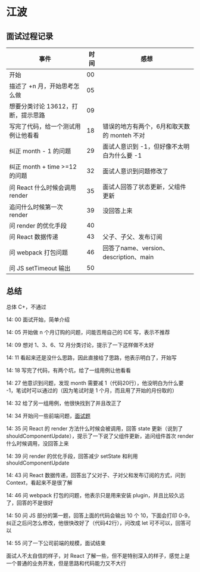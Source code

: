 # 江波

## 面试过程记录

| 事件 | 时间 | 感想 |
| --- | --- | --- |
| 开始 | 00 |  |
| 描述了 +n 月，开始思考怎么做 | 05 |  |
| 想要分类讨论 13612，打断，提示思路 | 09 |  |
| 写完了代码，给一个测试用例让他看看 | 18 | 错误的地方有两个，6月和取天数的 monteh 不对 |
| 纠正 month - 1 的问题 | 29 | 面试人意识到 -1，但好像不太明白为什么要 -1 |
| 纠正 month + time >=12 的问题 | 32 | 面试人意识到问题修改了 |
| 问 React 什么时候会调用 render | 35 | 面试人回答了状态更新，父组件更新 |
| 追问什么时候第一次 render | 39 | 没回答上来 |
| 问 render 的优化手段 | 40 |  |
| 问 React 数据传递 | 43 | 父子、子父、发布订阅 |
| 问 webpack 打包问题 | 46 | 回答了name、version、description、main |
| 问 JS setTimeout 输出 | 50 |  |


## 总结

总体 C+，不通过

14: 00 面试开始，简单介绍

14: 05 开始做 n 个月订购的问题，问能否用自己的 IDE 写，表示不推荐

14: 09 想对 1、3、6、12 月分类讨论，提示了一下这样做不太好

14: 11 看起来还是没什么思路，因此直接给了思路，他表示明白了，开始写

14: 18 写完了代码，有两个坑，给了一组用例让他看看

14: 27 他意识到问题，发现 month 需要减 1（代码20行），他没明白为什么要 -1，笔试时可以通过的（因为笔试时是 1 个月，而且用了开始的月份取的）

14: 32 给了另一组用例，他很快找到了并且改正了

14: 34 开始问一些前端问题，[面试题](https://note.youdao.com/coshare/index.html?token=3A0F2143E3D648BDB45E405647D00FB5&gid=1901628)

14: 35 问 React 的 render 方法什么时候会被调用，回答 state 更新（说到了shouldComponentUpdate），提示了一下说了父组件更新，追问组件首次 render 什么时候调用，没回答上来

14: 39 问 render 的优化手段，回答减少 setState 和利用 shouldComponentUpdate

14: 43 问 React 数据传递，回答出了父对子、子对父和发布订阅的方式，问到 Context，看起来不是很了解

14: 46 问 webpack 打包的问题，他表示只是用来安装 plugin，并且比较久远了，回答的不是很好

14: 50 问 JS 部分的第一题，回答上面的代码会输出 10 个 10，下面会打印 0-9，纠正之后问怎么修改，他很快改好了（代码42行），问改成 let 可不可以，回答可以

14: 55 问了一下公司前端的规模，面试结束

面试人不太自信的样子，对 React 了解一些，但不是特别深入的样子，感觉上是一个普通的业务开发，但是思路和代码能力又不大行
